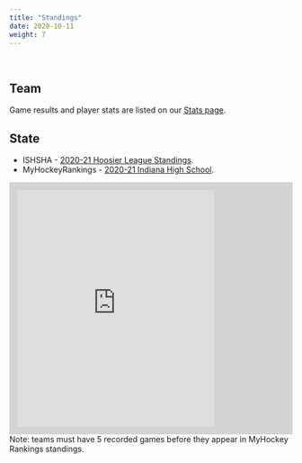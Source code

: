 ```yaml
---
title: "Standings"
date: 2020-10-11
weight: 7
---
```

<div class="sponsorcontainer">
  <a id="standings-a1" href="#"><img id="standings-s1" class="image sponsor"></a>
  <a id="standings-a2" href="#"><img id="standings-s2" class="image sponsor"></a>
</div>

Team
----
Game results and player stats are listed on our [Stats page](#stats).

State
-----
* ISHSHA - [2020-21 Hoosier League Standings](http://ishsha.com/standings.php?league_id=92269).
* MyHockeyRankings - [2020-21 Indiana High School](https://myhockeyrankings.com/rank.php?y=2020&a=4&v=768&g=0).
<div style="margin-top: 1em; background-color: lightgray; padding: 1em;">
     <iframe src="https://myhockeyrankings.com/embed.php?v=768&y=2020" width="350" height="420" frameborder="0"></iframe>
</div>
Note: teams must have 5 recorded games before they appear in MyHockey Rankings standings.
